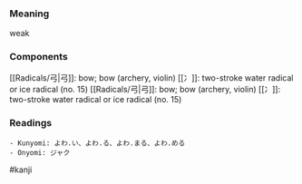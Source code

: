 ### Meaning

weak

### Components

[[Radicals/弓|弓]]: bow; bow (archery, violin) [[冫]]: two-stroke water radical or ice radical (no. 15) [[Radicals/弓|弓]]: bow; bow (archery, violin) [[冫]]: two-stroke water radical or ice radical (no. 15)

### Readings

```
- Kunyomi: よわ.い、よわ.る、よわ.まる、よわ.める
- Onyomi: ジャク
```

#kanji